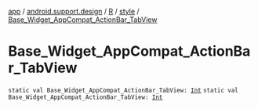 [app](../../../index.md) / [android.support.design](../../index.md) / [R](../index.md) / [style](index.md) / [Base_Widget_AppCompat_ActionBar_TabView](./-base_-widget_-app-compat_-action-bar_-tab-view.md)

# Base_Widget_AppCompat_ActionBar_TabView

`static val Base_Widget_AppCompat_ActionBar_TabView: `[`Int`](https://kotlinlang.org/api/latest/jvm/stdlib/kotlin/-int/index.html)
`static val Base_Widget_AppCompat_ActionBar_TabView: `[`Int`](https://kotlinlang.org/api/latest/jvm/stdlib/kotlin/-int/index.html)